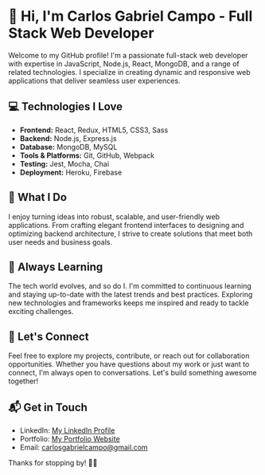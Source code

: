 # 👋 Hi, I'm Carlos Gabriel Campo - Full Stack Web Developer

Welcome to my GitHub profile! I'm a passionate full-stack web developer with expertise in JavaScript, Node.js, React, MongoDB, and a range of related technologies. I specialize in creating dynamic and responsive web applications that deliver seamless user experiences.

## 💻 Technologies I Love

- **Frontend:** React, Redux, HTML5, CSS3, Sass
- **Backend:** Node.js, Express.js
- **Database:** MongoDB, MySQL
- **Tools & Platforms:** Git, GitHub, Webpack
- **Testing:** Jest, Mocha, Chai
- **Deployment:** Heroku, Firebase

## 🚀 What I Do

I enjoy turning ideas into robust, scalable, and user-friendly web applications. From crafting elegant frontend interfaces to designing and optimizing backend architecture, I strive to create solutions that meet both user needs and business goals.

## 🌱 Always Learning

The tech world evolves, and so do I. I'm committed to continuous learning and staying up-to-date with the latest trends and best practices. Exploring new technologies and frameworks keeps me inspired and ready to tackle exciting challenges.

## 🤝 Let's Connect

Feel free to explore my projects, contribute, or reach out for collaboration opportunities. Whether you have questions about my work or just want to connect, I'm always open to conversations. Let's build something awesome together!

## 📬 Get in Touch

- LinkedIn: [My LinkedIn Profile](https://www.linkedin.com/in/carlosgcampo/)
- Portfolio: [My Portfolio Website](https://portfolio-92ccc.web.app/)
- Email: carlosgabrielcampo@gmail.com

Thanks for stopping by! 👨‍💻

<!---
carlosgabrielcampo/carlosgabrielcampo is a ✨ special ✨ repository because its `README.md` (this file) appears on your GitHub profile.
You can click the Preview link to take a look at your changes.
--->

